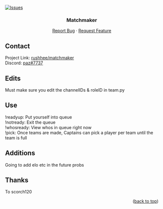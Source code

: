 <!-- Improved compatibility of back to top link: See: https://github.com/othneildrew/Best-README-Template/pull/73 -->
<a name="readme-top"></a>

[![Issues][issues-shield]][issues-url]

<h3 align="center">Matchmaker</h3>

  <p align="center">
    <a href="https://github.com/rushhee/matchmaker/issues">Report Bug</a>
    ·
    <a href="https://github.com/rushhee/matchmaker/issues">Request Feature</a>
  </p>
</div>

<!-- CONTACT -->
## Contact

Project Link: [rushhee/matchmaker](https://github.com/rushhee/matchmaker/issues) <br>
Discord: [paz#7737](https://discord.gg/GET4DVk)

## Edits

Must make sure you edit the channelIDs & roleID in team.py <br>

## Use

!readyup: Put yourself into queue<br>
!notready: Exit the queue<br>
!whosready: View whos in queue right now<br>
!pick: Once teams are made, Captains can pick a player per team until the team is full

## Additions

Going to add elo etc in the future probs

## Thanks

To scorch120

<p align="right">(<a href="#readme-top">back to top</a>)</p>

<!-- https://www.markdownguide.org/basic-syntax/#reference-style-links -->
[issues-shield]: https://img.shields.io/github/issues/rushhee/matchmaker.svg?style=for-the-badge
[issues-url]: https://github.com/rushhee/matchmaker/issues
[Next.js]: https://img.shields.io/badge/next.js-000000?style=for-the-badge&logo=nextdotjs&logoColor=white
[Next-url]: https://nextjs.org/
[React.js]: https://img.shields.io/badge/React-20232A?style=for-the-badge&logo=react&logoColor=61DAFB
[React-url]: https://reactjs.org/
[Vue.js]: https://img.shields.io/badge/Vue.js-35495E?style=for-the-badge&logo=vuedotjs&logoColor=4FC08D
[Vue-url]: https://vuejs.org/
[Angular.io]: https://img.shields.io/badge/Angular-DD0031?style=for-the-badge&logo=angular&logoColor=white
[Angular-url]: https://angular.io/
[Svelte.dev]: https://img.shields.io/badge/Svelte-4A4A55?style=for-the-badge&logo=svelte&logoColor=FF3E00
[Svelte-url]: https://svelte.dev/
[Laravel.com]: https://img.shields.io/badge/Laravel-FF2D20?style=for-the-badge&logo=laravel&logoColor=white
[Laravel-url]: https://laravel.com
[Bootstrap.com]: https://img.shields.io/badge/Bootstrap-563D7C?style=for-the-badge&logo=bootstrap&logoColor=white
[Bootstrap-url]: https://getbootstrap.com
[JQuery.com]: https://img.shields.io/badge/jQuery-0769AD?style=for-the-badge&logo=jquery&logoColor=white
[JQuery-url]: https://jquery.com 